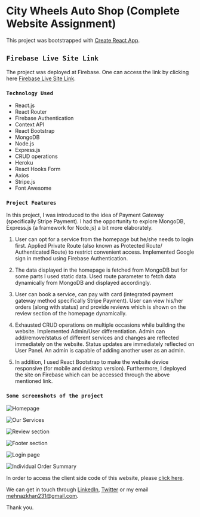 # City Wheels Auto Shop (Complete Website Assignment)

This project was bootstrapped with [Create React App](https://github.com/facebook/create-react-app).

## `Firebase Live Site Link`

The project was deployed at Firebase. One can access the link by clicking here [Firebase Live Site Link](https://complete-website-assignm-474e8.firebaseapp.com/).

### `Technology Used`
* React.js
* React Router
* Firebase Authentication
* Context API
* React Bootstrap
* MongoDB
* Node.js
* Express.js
* CRUD operations
* Heroku
* React Hooks Form
* Axios
* Stripe.js
* Font Awesome

### `Project Features`

In this project, I was introduced to the idea of Payment Gateway (specifically Stripe Payment). I had the opportunity to explore MongoDB, Express.js (a framework for Node.js) a bit more elaborately. 

1. User can opt for a service from the homepage but he/she needs to login first. Applied Private Route (also known as Protected Route/ Authenticated Route) to restrict convenient access. Implemented Google sign in method using Firebase Authentication.

2. The data displayed in the homepage is fetched from MongoDB but for some parts I used static data. Used route parameter to fetch data dynamically from MongoDB and displayed accordingly.

3. User can book a service, can pay with card (integrated payment gateway method specifically Stripe Payment). User can view his/her orders (along with status) and provide reviews which is shown on the review section of the homepage dynamically.

4. Exhausted CRUD operations on multiple occasions while building the website. Implemented Admin/User differentiation. Admin can add/remove/status of different services and changes are reflected immediately on the website. Status updates are immediately reflected on User Panel. An admin is capable of adding another user as an admin.

5. In addition, I used React Bootstrap to make the website device responsive (for mobile and desktop version). Furthermore, I deployed the site on Firebase which can be accessed through the above mentioned link.

### `Some screenshots of the project`

![Homepage](https://i.ibb.co/Phj9q74/complete1.png)

![Our Services](https://i.ibb.co/L86qKNq/complete2.png)

![Review section](https://i.ibb.co/n1xdDtk/complete3.png)

![Footer section](https://i.ibb.co/bdYw2BS/complete4.png)

![Login page](https://i.ibb.co/pRLq7ZQ/complete5.png)

![Individual Order Summary](https://i.ibb.co/db0qjgH/complete6.png)

In order to access the client side code of this website, please [click here](https://github.com/MK-Khan123/complete-website-client).

We can get in touch through [LinkedIn](https://www.linkedin.com/in/mehnaz-ahmed-khan/), [Twitter](https://twitter.com/MehnazAhmedKha1) or my email mehnazkhan231@gmail.com.

Thank you.